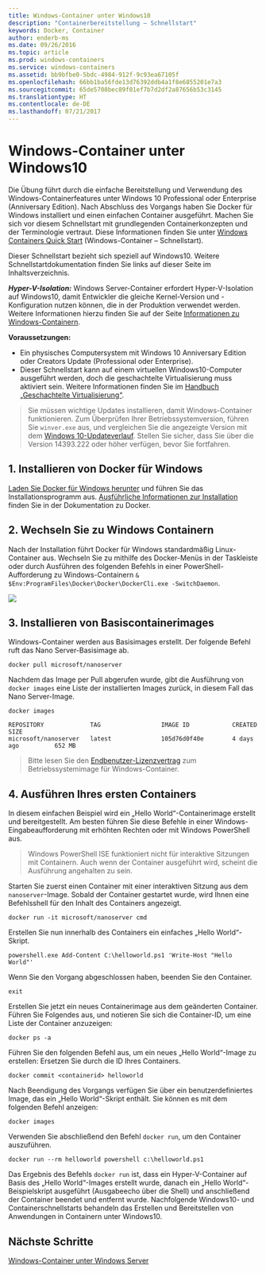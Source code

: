 ```yaml
---
title: Windows-Container unter Windows10
description: "Containerbereitstellung – Schnellstart"
keywords: Docker, Container
author: enderb-ms
ms.date: 09/26/2016
ms.topic: article
ms.prod: windows-containers
ms.service: windows-containers
ms.assetid: bb9bfbe0-5bdc-4984-912f-9c93ea67105f
ms.openlocfilehash: 66bb1ba56fde13d76392ddb4a1f8e6855201e7a3
ms.sourcegitcommit: 65de5708bec89f01ef7b7d2df2a87656b53c3145
ms.translationtype: HT
ms.contentlocale: de-DE
ms.lasthandoff: 07/21/2017
---
```

# Windows-Container unter Windows10

Die Übung führt durch die einfache Bereitstellung und Verwendung des Windows-Containerfeatures unter Windows 10 Professional oder Enterprise (Anniversary Edition). Nach Abschluss des Vorgangs haben Sie Docker für Windows installiert und einen einfachen Container ausgeführt. Machen Sie sich vor diesem Schnellstart mit grundlegenden Containerkonzepten und der Terminologie vertraut. Diese Informationen finden Sie unter [Windows Containers Quick Start](./index.md) (Windows-Container – Schnellstart).

Dieser Schnellstart bezieht sich speziell auf Windows10. Weitere Schnellstartdokumentation finden Sie links auf dieser Seite im Inhaltsverzeichnis.

***Hyper-V-Isolation:*** Windows Server-Container erfordert Hyper-V-Isolation auf Windows10, damit Entwickler die gleiche Kernel-Version und -Konfiguration nutzen können, die in der Produktion verwendet werden. Weitere Informationen hierzu finden Sie auf der Seite [Informationen zu Windows-Containern](../about/index.md).

**Voraussetzungen:**

- Ein physisches Computersystem mit Windows 10 Anniversary Edition oder Creators Update (Professional oder Enterprise).   
- Dieser Schnellstart kann auf einem virtuellen Windows10-Computer ausgeführt werden, doch die geschachtelte Virtualisierung muss aktiviert sein. Weitere Informationen finden Sie im [Handbuch „Geschachtelte Virtualisierung“](https://msdn.microsoft.com/en-us/virtualization/hyperv_on_windows/user_guide/nesting).

> Sie müssen wichtige Updates installieren, damit Windows-Container funktionieren.
> Zum Überprüfen Ihrer Betriebssystemversion, führen Sie `winver.exe` aus, und vergleichen Sie die angezeigte Version mit dem [Windows 10-Updateverlauf](https://support.microsoft.com/en-us/help/12387/windows-10-update-history).
> Stellen Sie sicher, dass Sie über die Version 14393.222 oder höher verfügen, bevor Sie fortfahren.

## 1. Installieren von Docker für Windows

[Laden Sie Docker für Windows herunter](https://download.docker.com/win/stable/InstallDocker.msi) und führen Sie das Installationsprogramm aus. [Ausführliche Informationen zur Installation](https://docs.docker.com/docker-for-windows/install) finden Sie in der Dokumentation zu Docker.

## 2. Wechseln Sie zu Windows Containern

Nach der Installation führt Docker für Windows standardmäßig Linux-Container aus. Wechseln Sie zu mithilfe des Docker-Menüs in der Taskleiste oder durch Ausführen des folgenden Befehls in einer PowerShell-Aufforderung zu Windows-Containern `& $Env:ProgramFiles\Docker\Docker\DockerCli.exe -SwitchDaemon`.

![](./media/docker-for-win-switch.png)

## 3. Installieren von Basiscontainerimages

Windows-Container werden aus Basisimages erstellt. Der folgende Befehl ruft das Nano Server-Basisimage ab.

```none
docker pull microsoft/nanoserver
```

Nachdem das Image per Pull abgerufen wurde, gibt die Ausführung von `docker images` eine Liste der installierten Images zurück, in diesem Fall das Nano Server-Image.

```none
docker images

REPOSITORY             TAG                 IMAGE ID            CREATED             SIZE
microsoft/nanoserver   latest              105d76d0f40e        4 days ago          652 MB
```

> Bitte lesen Sie den [Endbenutzer-Lizenzvertrag](../images-eula.md) zum Betriebssystemimage für Windows-Container.

## 4. Ausführen Ihres ersten Containers

In diesem einfachen Beispiel wird ein „Hello World“-Containerimage erstellt und bereitgestellt. Am besten führen Sie diese Befehle in einer Windows-Eingabeaufforderung mit erhöhten Rechten oder mit Windows PowerShell aus.

> Windows PowerShell ISE funktioniert nicht für interaktive Sitzungen mit Containern. Auch wenn der Container ausgeführt wird, scheint die Ausführung angehalten zu sein.

Starten Sie zuerst einen Container mit einer interaktiven Sitzung aus dem `nanoserver`-Image. Sobald der Container gestartet wurde, wird Ihnen eine Befehlsshell für den Inhalt des Containers angezeigt.  

```none
docker run -it microsoft/nanoserver cmd
```

Erstellen Sie nun innerhalb des Containers ein einfaches „Hello World“-Skript.

```none
powershell.exe Add-Content C:\helloworld.ps1 'Write-Host "Hello World"'
```   

Wenn Sie den Vorgang abgeschlossen haben, beenden Sie den Container.

```none
exit
```

Erstellen Sie jetzt ein neues Containerimage aus dem geänderten Container. Führen Sie Folgendes aus, und notieren Sie sich die Container-ID, um eine Liste der Container anzuzeigen:

```none
docker ps -a
```

Führen Sie den folgenden Befehl aus, um ein neues „Hello World“-Image zu erstellen: Ersetzen Sie <containerid> durch die ID Ihres Containers.

```none
docker commit <containerid> helloworld
```

Nach Beendigung des Vorgangs verfügen Sie über ein benutzerdefiniertes Image, das ein „Hello World“-Skript enthält. Sie können es mit dem folgenden Befehl anzeigen:

```none
docker images
```

Verwenden Sie abschließend den Befehl `docker run`, um den Container auszuführen.

```none
docker run --rm helloworld powershell c:\helloworld.ps1
```

Das Ergebnis des Befehls `docker run` ist, dass ein Hyper-V-Container auf Basis des „Hello World“-Images erstellt wurde, danach ein „Hello World“-Beispielskript ausgeführt (Ausgabeecho über die Shell) und anschließend der Container beendet und entfernt wurde.
Nachfolgende Windows10- und Containerschnellstarts behandeln das Erstellen und Bereitstellen von Anwendungen in Containern unter Windows10.

## Nächste Schritte

[Windows-Container unter Windows Server](./quick-start-windows-server.md)
